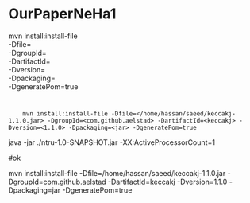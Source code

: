 # OurPaperNeHa1

mvn install:install-file \
   -Dfile=<path-to-file> \
   -DgroupId=<group-id> \
   -DartifactId=<artifact-id> \
   -Dversion=<version> \
   -Dpackaging=<packaging> \
   -DgeneratePom=true
   #
   
        mvn install:install-file -Dfile=</home/hassan/saeed/keccakj-1.1.0.jar> -DgroupId=<com.github.aelstad> -DartifactId=<keccakj> -Dversion=<1.1.0> -Dpackaging=<jar> -DgeneratePom=true




java -jar ./ntru-1.0-SNAPSHOT.jar -XX:ActiveProcessorCount=1


#ok

 mvn install:install-file -Dfile=/home/hassan/saeed/keccakj-1.1.0.jar -DgroupId=com.github.aelstad -DartifactId=keccakj -Dversion=1.1.0 -Dpackaging=jar -DgeneratePom=true


